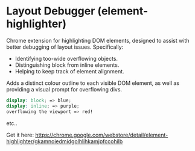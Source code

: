 # Layout Debugger (element-highlighter)
Chrome extension for highlighting DOM elements, designed to assist with better debugging of layout issues. Specifically:
* Identifying too-wide overflowing objects.
* Distinguishing block from inline elements.
* Helping to keep track of element alignment. 

Adds a distinct colour outline to each visible DOM element, as well as providing a visual prompt for overflowing divs.

```scss
display: block; => blue;
display: inline; => purple;
overflowing the viewport => red!
```
etc..

Get it here: https://chrome.google.com/webstore/detail/element-highlighter/gkamnoiedmidgolhlihkamjpfccohilb

